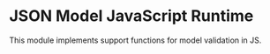 # JSON Model JavaScript Runtime

This module implements support functions for model validation in JS.
